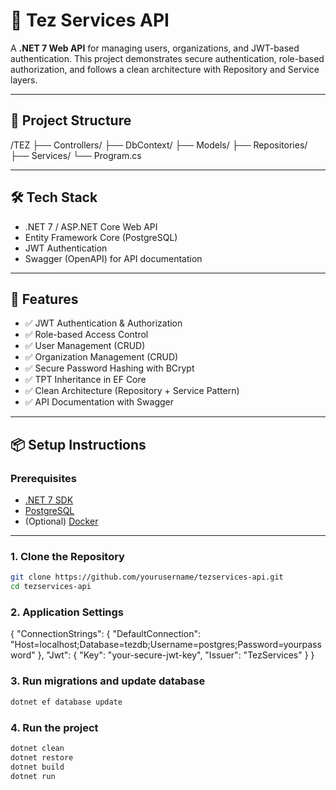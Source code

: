 # 🚀 Tez Services API

A **.NET 7 Web API** for managing users, organizations, and JWT-based authentication. This project demonstrates secure authentication, role-based authorization, and follows a clean architecture with Repository and Service layers.

---

## 📂 Project Structure
/TEZ ├── Controllers/ ├── DbContext/ ├── Models/ ├── Repositories/ ├── Services/ └── Program.cs


---

## 🛠️ Tech Stack

- .NET 7 / ASP.NET Core Web API
- Entity Framework Core (PostgreSQL)
- JWT Authentication
- Swagger (OpenAPI) for API documentation

---

## 🚧 Features

- ✅ JWT Authentication & Authorization
- ✅ Role-based Access Control
- ✅ User Management (CRUD)
- ✅ Organization Management (CRUD)
- ✅ Secure Password Hashing with BCrypt
- ✅ TPT Inheritance in EF Core
- ✅ Clean Architecture (Repository + Service Pattern)
- ✅ API Documentation with Swagger

---

## 📦 Setup Instructions

### Prerequisites

- [.NET 7 SDK](https://dotnet.microsoft.com/en-us/download)
- [PostgreSQL](https://www.postgresql.org/)
- (Optional) [Docker](https://www.docker.com/)

---

### 1. Clone the Repository

```bash
git clone https://github.com/yourusername/tezservices-api.git
cd tezservices-api

```
### 2. Application Settings
{
  "ConnectionStrings": {
    "DefaultConnection": "Host=localhost;Database=tezdb;Username=postgres;Password=yourpassword"
  },
  "Jwt": {
    "Key": "your-secure-jwt-key",
    "Issuer": "TezServices"
  }
}

### 3. Run migrations and update database
```bash
dotnet ef database update
```

### 4. Run the project
```bash
dotnet clean
dotnet restore
dotnet build
dotnet run
```


